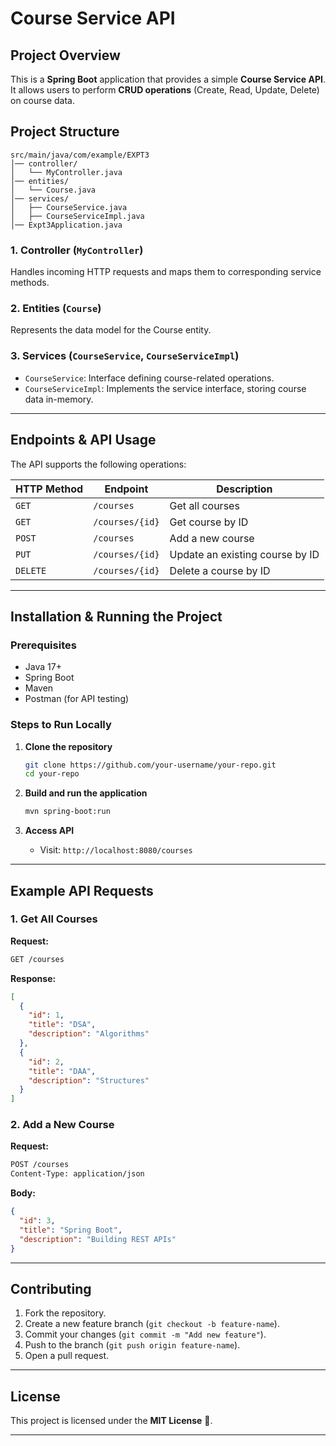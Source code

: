 
# **Course Service API**

## **Project Overview**
This is a **Spring Boot** application that provides a simple **Course Service API**. It allows users to perform **CRUD operations** (Create, Read, Update, Delete) on course data.

## **Project Structure**
```
src/main/java/com/example/EXPT3
│── controller/
│   └── MyController.java
│── entities/
│   └── Course.java
│── services/
│   ├── CourseService.java
│   ├── CourseServiceImpl.java
│── Expt3Application.java
```

### **1. Controller (`MyController`)**
Handles incoming HTTP requests and maps them to corresponding service methods.

### **2. Entities (`Course`)**
Represents the data model for the Course entity.

### **3. Services (`CourseService`, `CourseServiceImpl`)**
- `CourseService`: Interface defining course-related operations.
- `CourseServiceImpl`: Implements the service interface, storing course data in-memory.

---

## **Endpoints & API Usage**
The API supports the following operations:

| HTTP Method | Endpoint       | Description                          |
|------------|---------------|--------------------------------------|
| `GET`      | `/courses`     | Get all courses                     |
| `GET`      | `/courses/{id}` | Get course by ID                    |
| `POST`     | `/courses`     | Add a new course                    |
| `PUT`      | `/courses/{id}` | Update an existing course by ID     |
| `DELETE`   | `/courses/{id}` | Delete a course by ID               |

---

## **Installation & Running the Project**

### **Prerequisites**
- Java 17+
- Spring Boot
- Maven
- Postman (for API testing)

### **Steps to Run Locally**
1. **Clone the repository**
   ```sh
   git clone https://github.com/your-username/your-repo.git
   cd your-repo
   ```

2. **Build and run the application**
   ```sh
   mvn spring-boot:run
   ```

3. **Access API**
   - Visit: `http://localhost:8080/courses`

---

## **Example API Requests**
### **1. Get All Courses**
**Request:**
```sh
GET /courses
```
**Response:**
```json
[
  {
    "id": 1,
    "title": "DSA",
    "description": "Algorithms"
  },
  {
    "id": 2,
    "title": "DAA",
    "description": "Structures"
  }
]
```

### **2. Add a New Course**
**Request:**
```sh
POST /courses
Content-Type: application/json
```
**Body:**
```json
{
  "id": 3,
  "title": "Spring Boot",
  "description": "Building REST APIs"
}
```

---

## **Contributing**
1. Fork the repository.
2. Create a new feature branch (`git checkout -b feature-name`).
3. Commit your changes (`git commit -m "Add new feature"`).
4. Push to the branch (`git push origin feature-name`).
5. Open a pull request.

---

## **License**
This project is licensed under the **MIT License** 🚀.

---


